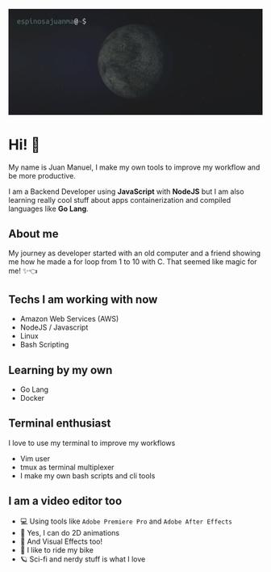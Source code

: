 ![](./assets/espinosajuanma-terminal.gif?raw=true)

# Hi! 👋

My name is Juan Manuel, I make my own tools to improve my workflow and
be more productive.

I am a Backend Developer using **JavaScript** with **NodeJS** but I am
also learning really cool stuff about apps containerization and
compiled languages like **Go Lang**.

## About me

My journey as developer started with an old computer and a friend
showing me how he made a for loop from 1 to 10 with C. That seemed like
magic for me! ✨👈

## Techs I am working with now

- Amazon Web Services (AWS)
- NodeJS / Javascript
- Linux
- Bash Scripting

## Learning by my own

- Go Lang
- Docker

## Terminal enthusiast

I love to use my terminal to improve my workflows

- Vim user
- tmux as terminal multiplexer
- I make my own bash scripts and cli tools

## I am a video editor too

- 💻 Using tools like `Adobe Premiere Pro` and `Adobe After Effects`
- 🏃 Yes, I can do 2D animations
- 🧨 And Visual Effects too!
- 🚴 I like to ride my bike 
- 🪐 Sci-fi and nerdy stuff is what I love

